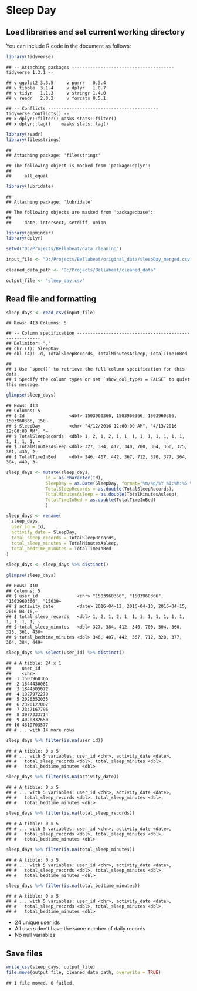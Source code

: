 Sleep Day
================

## Load libraries and set current working directory

You can include R code in the document as follows:

``` r
library(tidyverse)
```

    ## -- Attaching packages --------------------------------------- tidyverse 1.3.1 --

    ## v ggplot2 3.3.5     v purrr   0.3.4
    ## v tibble  3.1.4     v dplyr   1.0.7
    ## v tidyr   1.1.3     v stringr 1.4.0
    ## v readr   2.0.2     v forcats 0.5.1

    ## -- Conflicts ------------------------------------------ tidyverse_conflicts() --
    ## x dplyr::filter() masks stats::filter()
    ## x dplyr::lag()    masks stats::lag()

``` r
library(readr)
library(filesstrings)
```

    ## 
    ## Attaching package: 'filesstrings'

    ## The following object is masked from 'package:dplyr':
    ## 
    ##     all_equal

``` r
library(lubridate)
```

    ## 
    ## Attaching package: 'lubridate'

    ## The following objects are masked from 'package:base':
    ## 
    ##     date, intersect, setdiff, union

``` r
library(gapminder)
library(dplyr)

setwd("D:/Projects/Bellabeat/data_cleaning")

input_file <- "D:/Projects/Bellabeat/original_data/sleepDay_merged.csv"

cleaned_data_path <- "D:/Projects/Bellabeat/cleaned_data"

output_file <- "sleep_day.csv"
```

## Read file and formatting

``` r
sleep_days <- read_csv(input_file)
```

    ## Rows: 413 Columns: 5

    ## -- Column specification --------------------------------------------------------
    ## Delimiter: ","
    ## chr (1): SleepDay
    ## dbl (4): Id, TotalSleepRecords, TotalMinutesAsleep, TotalTimeInBed

    ## 
    ## i Use `spec()` to retrieve the full column specification for this data.
    ## i Specify the column types or set `show_col_types = FALSE` to quiet this message.

``` r
glimpse(sleep_days)
```

    ## Rows: 413
    ## Columns: 5
    ## $ Id                 <dbl> 1503960366, 1503960366, 1503960366, 1503960366, 150~
    ## $ SleepDay           <chr> "4/12/2016 12:00:00 AM", "4/13/2016 12:00:00 AM", "~
    ## $ TotalSleepRecords  <dbl> 1, 2, 1, 2, 1, 1, 1, 1, 1, 1, 1, 1, 1, 1, 1, 1, 1, ~
    ## $ TotalMinutesAsleep <dbl> 327, 384, 412, 340, 700, 304, 360, 325, 361, 430, 2~
    ## $ TotalTimeInBed     <dbl> 346, 407, 442, 367, 712, 320, 377, 364, 384, 449, 3~

``` r
sleep_days <- mutate(sleep_days, 
               Id = as.character(Id),
               SleepDay = as.Date(SleepDay, format="%m/%d/%Y %I:%M:%S %p", tz = "UTC"),
               TotalSleepRecords = as.double(TotalSleepRecords),
               TotalMinutesAsleep = as.double(TotalMinutesAsleep),
               TotalTimeInBed = as.double(TotalTimeInBed)
               )

sleep_days <- rename(
  sleep_days,
  user_id = Id,
  activity_date = SleepDay,
  total_sleep_records = TotalSleepRecords,
  total_sleep_minutes = TotalMinutesAsleep,
  total_bedtime_minutes = TotalTimeInBed
)

sleep_days <- sleep_days %>% distinct()

glimpse(sleep_days)
```

    ## Rows: 410
    ## Columns: 5
    ## $ user_id               <chr> "1503960366", "1503960366", "1503960366", "15039~
    ## $ activity_date         <date> 2016-04-12, 2016-04-13, 2016-04-15, 2016-04-16,~
    ## $ total_sleep_records   <dbl> 1, 2, 1, 2, 1, 1, 1, 1, 1, 1, 1, 1, 1, 1, 1, 1, ~
    ## $ total_sleep_minutes   <dbl> 327, 384, 412, 340, 700, 304, 360, 325, 361, 430~
    ## $ total_bedtime_minutes <dbl> 346, 407, 442, 367, 712, 320, 377, 364, 384, 449~

``` r
sleep_days %>% select(user_id) %>% distinct()
```

    ## # A tibble: 24 x 1
    ##    user_id   
    ##    <chr>     
    ##  1 1503960366
    ##  2 1644430081
    ##  3 1844505072
    ##  4 1927972279
    ##  5 2026352035
    ##  6 2320127002
    ##  7 2347167796
    ##  8 3977333714
    ##  9 4020332650
    ## 10 4319703577
    ## # ... with 14 more rows

``` r
sleep_days %>% filter(is.na(user_id))
```

    ## # A tibble: 0 x 5
    ## # ... with 5 variables: user_id <chr>, activity_date <date>,
    ## #   total_sleep_records <dbl>, total_sleep_minutes <dbl>,
    ## #   total_bedtime_minutes <dbl>

``` r
sleep_days %>% filter(is.na(activity_date))
```

    ## # A tibble: 0 x 5
    ## # ... with 5 variables: user_id <chr>, activity_date <date>,
    ## #   total_sleep_records <dbl>, total_sleep_minutes <dbl>,
    ## #   total_bedtime_minutes <dbl>

``` r
sleep_days %>% filter(is.na(total_sleep_records))
```

    ## # A tibble: 0 x 5
    ## # ... with 5 variables: user_id <chr>, activity_date <date>,
    ## #   total_sleep_records <dbl>, total_sleep_minutes <dbl>,
    ## #   total_bedtime_minutes <dbl>

``` r
sleep_days %>% filter(is.na(total_sleep_minutes))
```

    ## # A tibble: 0 x 5
    ## # ... with 5 variables: user_id <chr>, activity_date <date>,
    ## #   total_sleep_records <dbl>, total_sleep_minutes <dbl>,
    ## #   total_bedtime_minutes <dbl>

``` r
sleep_days %>% filter(is.na(total_bedtime_minutes))
```

    ## # A tibble: 0 x 5
    ## # ... with 5 variables: user_id <chr>, activity_date <date>,
    ## #   total_sleep_records <dbl>, total_sleep_minutes <dbl>,
    ## #   total_bedtime_minutes <dbl>

-   24 unique user ids
-   All users don’t have the same number of daily records
-   No null variables

## Save files

``` r
write_csv(sleep_days, output_file)
file.move(output_file, cleaned_data_path, overwrite = TRUE)
```

    ## 1 file moved. 0 failed.
